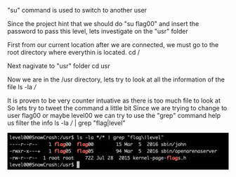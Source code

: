 "su" command is used to switch to another user

Since the project hint that we should do "su flag00" and insert the password to pass this level,
lets investigate on the "usr" folder

First from our current location after we are connected, we must go to the root directory where everythin is located.
cd /

Next nagivate to "usr" folder
cd usr

Now we are in the /usr directory, lets try to look at all the information of the file
ls -la */*

It is proven to be very counter intuative as there is too much file to look at
So lets try to tweet the command a little bit
Since we are trying to change to user flag00 or maybe level00 we can try to use the "grep" command help us filter the info
ls -la */* | grep "flag\|level"

![alt text](./screenshot/image1.png)

